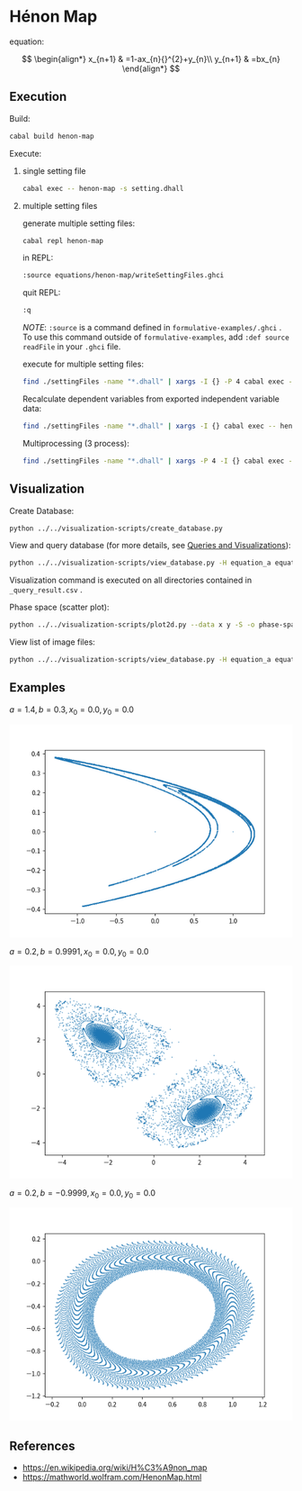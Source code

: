 # Hénon Map

equation:

$$
\begin{align*}
x_{n+1} & =1-ax_{n}{}^{2}+y_{n}\\
y_{n+1} & =bx_{n}
\end{align*}
$$

## Execution

Build:

```sh
cabal build henon-map
```

Execute:

1. single setting file

   ```sh
   cabal exec -- henon-map -s setting.dhall
   ```

1. multiple setting files

   generate multiple setting files:

   ```sh
   cabal repl henon-map
   ```

   in REPL:

   ```sh
   :source equations/henon-map/writeSettingFiles.ghci
   ```

   quit REPL:

   ```sh
   :q
   ```

   _NOTE_: `:source` is a command defined in `formulative-examples/.ghci` . To use this command outside of `formulative-examples`, add `:def source readFile` in your `.ghci` file.

   execute for multiple setting files:

   ```sh
   find ./settingFiles -name "*.dhall" | xargs -I {} -P 4 cabal exec -- henon-map -s {}
   ```

   Recalculate dependent variables from exported independent variable data:

   ```sh
   find ./settingFiles -name "*.dhall" | xargs -I {} cabal exec -- henon-map --recalculation Continue -s {}
   ```

   Multiprocessing (3 process):

   ```sh
   find ./settingFiles -name "*.dhall" | xargs -P 4 -I {} cabal exec -- henon-map --recalculation Continue -s {}
   ```

## Visualization

Create Database:

```sh
python ../../visualization-scripts/create_database.py
```

View and query database (for more details, see [Queries and Visualizations](../../visualization-scripts/README.md)):

```sh
python ../../visualization-scripts/view_database.py -H equation_a equation_b -S equation_a equation_b
```

Visualization command is executed on all directories contained in `_query_result.csv` .

Phase space (scatter plot):

```sh
python ../../visualization-scripts/plot2d.py --data x y -S -o phase-space.png
```

View list of image files:

```sh
python ../../visualization-scripts/view_database.py -H equation_a equation_b -f phase-space.png
```

## Examples

$a = 1.4, b = 0.3, x_0 = 0.0, y_0 = 0.0$

![](media/phase-space1.png)

$a = 0.2, b = 0.9991, x_0 = 0.0, y_0 = 0.0$

![](media/phase-space2.png)

$a = 0.2, b = -0.9999, x_0 = 0.0, y_0 = 0.0$

![](media/phase-space3.png)

## References

- https://en.wikipedia.org/wiki/H%C3%A9non_map
- https://mathworld.wolfram.com/HenonMap.html
